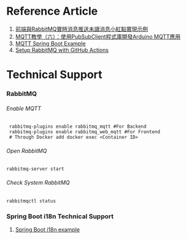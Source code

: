 # Reference Article

1. [前端與RabbitMQ實時消息推送未讀消息小紅點實現示例](https://walkonnet.com/archives/547911)
2. [MQTT教學（六）：使用PubSubClient程式庫開發Arduino MQTT應用](https://swf.com.tw/?p=1021)
3. [MQTT Spring Boot Example](https://github.com/smltq/spring-boot-demo/tree/master/mqtt)
4. [Setup RabbitMQ with GitHub Actions](https://github.com/marketplace/actions/setup-rabbitmq-with-username-and-password)

# Technical Support

### RabbitMQ

###### Enable MQTT

```shell
 rabbitmq-plugins enable rabbitmq_mqtt #For Backend
 rabbitmq-plugins enable rabbitmq_web_mqtt #For Frontend
 # Through Docker add docker exec <Container ID> 
```

###### Open RabbitMQ
```shell
rabbitmq-server start
```

###### Check System RabbitMQ

```shell
rabbitmqctl status
```

### Spring Boot i18n Technical Support

1. [Spring Boot i18n example](https://bingdoal.github.io/backend/2021/12/i18n-internationalization-in-spring-boot/)